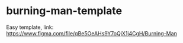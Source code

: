 # burning-man-template

Easy template, link: https://www.figma.com/file/qBe5OeAHs9Y7oQjX1j4CgH/Burning-Man
